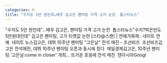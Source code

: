 ```yaml
---
categories: h
title: "수지도 5만 원인데…배우 김고은 팬미팅 가격 고가 논란  톱스타뉴스"
---
```

"수지도 5만 원인데"…배우 김고은, 팬미팅 가격 고가 논란&nbsp;&nbsp;톱스타뉴스"수지?박은빈도 5만원대인데" 김고은 팬미팅, 고가 티켓값 논란 [스타@스캔] | 연예가화제 : 네이트 연예&nbsp;&nbsp;네이트 뉴스김고은, 데뷔 10주년 팬미팅 "고은날" 전석 매진 - 조선비즈&nbsp;&nbsp;조선비즈김고은 전석매진, 데뷔 10주년 팬미팅 오픈과 동시에 찼다&nbsp;&nbsp;매일경제김고은, 10주년 팬미팅 ‘고은날:come in closer’ 개최… 뜨거운 호응에 전석 매진&nbsp;&nbsp;텐아시아Googl